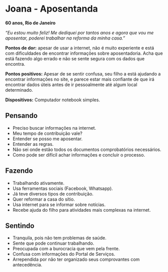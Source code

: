 # Joana - Aposentanda
**60 anos, Rio de Janeiro**

_“Eu estou muito feliz! Me dediquei por tantos anos e agora que vou me aposentar, poderei trabalhar na reforma da minha casa.”_


**Pontos de dor:** apesar de usar a internet, não é muito experiente e está com dificuldades de encontrar informações sobre aposentadoria. Acha que está fazendo algo errado e não se sente segura com os dados que encontra.

**Pontos positivos:** Apesar de se sentir confusa, seu filho a está ajudando a encontrar informações no site, e parece estar mais confiante de que irá encontrar dados úteis antes de ir pessoalmente até algum local determinado.

**Dispositivos:** Computador notebook simples.

## Pensando
* Preciso buscar informações na internet. 
* Meu tempo de contribuição vale?
* Entender se posso me aposentar.
* Entender as regras.
* Não sei onde estão todos os documentos comprobatórios necessários.
* Como pode ser difícil achar informações e concluir o processo.


## Fazendo
* Trabalhando ativamente.
* Usa ferramentas sociais (Facebook, Whatsapp). 
* Já teve diversos tipos de contribuição.
* Quer reformar a casa do sítio.
* Usa internet para se informar sobre notícias.
* Recebe ajuda do filho para atividades mais complexas na internet.


## Sentindo
* Tranquila, pois não tem problemas de saúde.
* Sente que pode continuar trabalhando.
* Preocupada com a burocracia que vem pela frente. 
* Confusa com informações do Portal de Serviços.
* Arrependida por não ter organizado seus comprovantes com antecedência.
